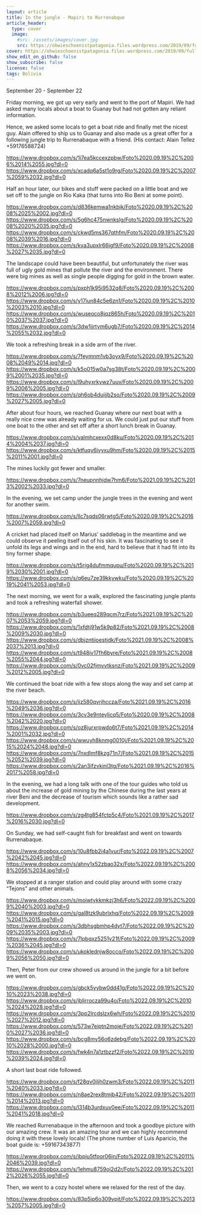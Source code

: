 ```yaml
---
layout: article
title: In the jungle - Mapiri to Rurrenabque
article_header:
  type: cover
  image:
    #src: /assets/images/cover.jpg
    src: https://ohwieschoenistpatagonia.files.wordpress.com/2019/09/fullsizerender_ezy-watermark_29-09-2019_12-35-40pm.jpg
cover: https://ohwieschoenistpatagonia.files.wordpress.com/2019/09/fullsizerender_ezy-watermark_29-09-2019_12-35-40pm.jpg
show_edit_on_github: false
show_subscribe: false
license: false
tags: Bolivia 
---
```


September 20 - September 22

Friday morning, we got up very early and went to the port of Mapiri. We had asked many locals about a boat to Guanay but had not gotten any reliant information.

<!--more-->

Hence, we asked some locals to get a boat ride and finally met the nicest guy. Alain offered to ship us to Guanay and also made us a great offer for a following jungle trip to Rurrenabaque with a friend. (His contact: Alain Tellez +59176588724)

https://www.dropbox.com/s/1i7ea5kccexzpbw/Foto%2020.09.19%2C%2006%2014%2055.jpg?dl=0
https://www.dropbox.com/s/xcadq6a5st1o9rg/Foto%2020.09.19%2C%2007%2059%2032.jpg?dl=0

Half an hour later, our bikes and stuff were packed on a little boat and we set off to the jungle on Rio Kaka (that turns into Rio Beni at some point).

https://www.dropbox.com/s/d836kemwa1nkbjk/Foto%2020.09.19%2C%2008%2025%2002.jpg?dl=0
https://www.dropbox.com/s/5g6hc475nwnkslg/Foto%2020.09.19%2C%2008%2020%2035.jpg?dl=0
https://www.dropbox.com/s/ckwd5ms367qthfm/Foto%2020.09.19%2C%2008%2039%2016.jpg?dl=0
https://www.dropbox.com/s/kva3upxlr66jgf9/Foto%2020.09.19%2C%2008%2027%2035.jpg?dl=0

The landscape could have been beautiful, but unfortunately the river was full of ugly gold mines that pollute the river and the environment. There were big mines as well as single people digging for gold in the brown water.

https://www.dropbox.com/s/pxph1k95i9532q8/Foto%2020.09.19%2C%2008%2012%2006.jpg?dl=0
https://www.dropbox.com/s/y17iun84c5e6zn1/Foto%2020.09.19%2C%2010%2003%2010.jpg?dl=0
https://www.dropbox.com/s/wuseoco8jqz865h/Foto%2020.09.19%2C%2010%2037%2037.jpg?dl=0
https://www.dropbox.com/s/3dw1jjrtym6ugb7/Foto%2020.09.19%2C%2014%2055%2032.jpg?dl=0

We took a refreshing break in a side arm of the river.

https://www.dropbox.com/s/7feymnm1vb3oyx9/Foto%2020.09.19%2C%2008%2049%2014.jpg?dl=0
https://www.dropbox.com/s/k5o015w0a7sg38t/Foto%2020.09.19%2C%2009%2001%2035.jpg?dl=0
https://www.dropbox.com/s/l9uhyxrkywz7uuv/Foto%2020.09.19%2C%2009%2006%2005.jpg?dl=0
https://www.dropbox.com/s/qh6ob4duijjb2so/Foto%2020.09.19%2C%2009%2027%2005.jpg?dl=0

After about four hours, we reached Guanay where our next boat with a really nice crew was already waiting for us. We could just put our stuff from one boat to the other and set off after a short lunch break in Guanay.

https://www.dropbox.com/s/valmhcxexx0d8ku/Foto%2020.09.19%2C%2014%2004%2037.jpg?dl=0
https://www.dropbox.com/s/ktfuqy6ivyxu9hm/Foto%2020.09.19%2C%2015%2011%2001.jpg?dl=0

The mines luckily got fewer and smaller.

https://www.dropbox.com/s/7neupnnhjdw7hm6/Foto%2021.09.19%2C%2013%2002%2033.jpg?dl=0

In the evening, we set camp under the jungle trees in the evening and went for another swim.

https://www.dropbox.com/s/llc7sqds06rwtg5/Foto%2020.09.19%2C%2016%2007%2059.jpg?dl=0

A cricket had placed itself on Marius’ saddlebag in the meantime and we could observe it peeling itself out of his skin. It was fascinating to see it unfold its legs and wings and in the end, hard to believe that it had fit into its tiny former shape.

https://www.dropbox.com/s/t5rjg4dufmmqupu/Foto%2020.09.19%2C%2019%2030%2001.jpg?dl=0
https://www.dropbox.com/s/q6eu7ze39kkywku/Foto%2020.09.19%2C%2019%2041%2053.jpg?dl=0

The next morning, we went for a walk, explored the fascinating jungle plants and took a refreshing waterfall shower.

https://www.dropbox.com/s/b3ueeq289qcm7rz/Foto%2021.09.19%2C%2007%2053%2059.jpg?dl=0
https://www.dropbox.com/s/1xfdtj91w5k9p82/Foto%2021.09.19%2C%2008%2009%2030.jpg?dl=0
https://www.dropbox.com/s/dbjzntiioestjdk/Foto%2021.09.19%2C%2008%2037%2013.jpg?dl=0
https://www.dropbox.com/s/t948iv17fh6byre/Foto%2021.09.19%2C%2008%2055%2044.jpg?dl=0
https://www.dropbox.com/s/0vc02fjmvvtksnz/Foto%2021.09.19%2C%2009%2012%2005.jpg?dl=0

We continued the boat ride with a few stops along the way and set camp at the river beach.

https://www.dropbox.com/s/ijz580qvrjhccza/Foto%2021.09.19%2C%2016%2049%2036.jpg?dl=0
https://www.dropbox.com/s/3cv3e9nteylicq5/Foto%2020.09.19%2C%2008%2042%2020.jpg?dl=0
https://www.dropbox.com/s/oz8jurxrpwdo6t7/Foto%2021.09.19%2C%2014%2001%2032.jpg?dl=0
https://www.dropbox.com/s/wwuyh8knmg0010j/Foto%2021.09.19%2C%2015%2024%2048.jpg?dl=0
https://www.dropbox.com/s/7nxdlmf8kzg71n7/Foto%2021.09.19%2C%2015%2052%2039.jpg?dl=0
https://www.dropbox.com/s/2an3ifzvkinl3tg/Foto%2021.09.19%2C%2016%2017%2058.jpg?dl=0

In the evening, we had a long talk with one of the tour guides who told us about the increase of gold mining by the Chinese during the last years at river Beni and the decrease of tourism which sounds like a rather sad development.

https://www.dropbox.com/s/zg4tg854fctp5c4/Foto%2021.09.19%2C%2017%2016%2030.jpg?dl=0

On Sunday, we had self-caught fish for breakfast and went on towards Rurrenabaque.

https://www.dropbox.com/s/10u8fbb2i4a1vur/Foto%2022.09.19%2C%2007%2042%2045.jpg?dl=0
https://www.dropbox.com/s/ahny1x52zbao32x/Foto%2022.09.19%2C%2008%2056%2034.jpg?dl=0

We stopped at a ranger station and could play around with some crazy “Tejons” and other animals.

https://www.dropbox.com/s/moiwtykkmkzj3h6/Foto%2022.09.19%2C%2009%2040%2003.jpg?dl=0
https://www.dropbox.com/s/gal8tzk9ubrlxhq/Foto%2022.09.19%2C%2009%2041%2015.jpg?dl=0
https://www.dropbox.com/s/3dbhsgbmhp4dyt7/Foto%2022.09.19%2C%2009%2035%2003.jpg?dl=0
https://www.dropbox.com/s/7lpbqxz5251v21f/Foto%2022.09.19%2C%2009%2036%2045.jpg?dl=0
https://www.dropbox.com/s/ukoklednjw8occo/Foto%2022.09.19%2C%2009%2056%2050.jpg?dl=0

Then, Peter from our crew showed us around in the jungle for a bit before we went on.

https://www.dropbox.com/s/gbck5yybw0dd41g/Foto%2022.09.19%2C%2010%2023%2038.jpg?dl=0
https://www.dropbox.com/s/jbljrrocza99u4o/Foto%2022.09.19%2C%2010%2024%2028.jpg?dl=0
https://www.dropbox.com/s/3pp2lrcdslzx6wh/Foto%2022.09.19%2C%2010%2027%2012.jpg?dl=0
https://www.dropbox.com/s/573w7eiptn2moje/Foto%2022.09.19%2C%2010%2027%2036.jpg?dl=0
https://www.dropbox.com/s/bcg8my56o6zdebg/Foto%2022.09.19%2C%2010%2028%2000.jpg?dl=0
https://www.dropbox.com/s/fwk4n7a1ztbzzf2/Foto%2022.09.19%2C%2010%2039%2024.jpg?dl=0

A short last boat ride followed.

https://www.dropbox.com/s/f28qv0jljh0zwm3/Foto%2022.09.19%2C%2011%2040%2033.jpg?dl=0
https://www.dropbox.com/s/n8ae2rex8tmjb42/Foto%2022.09.19%2C%2011%2014%2013.jpg?dl=0
https://www.dropbox.com/s/l314b3urdxuv0ee/Foto%2022.09.19%2C%2011%2041%2018.jpg?dl=0

We reached Rurrenabaque in the afternoon and took a goodbye picture with our amazing crew. It was an amazing tour and we can highly recommend doing it with these lovely locals! (The phone number of Luis Aparicio, the boat guide is: +59167343877)

https://www.dropbox.com/s/ibpju5tfpor06in/Foto%2022.09.19%2C%2011%2046%2039.jpg?dl=0
https://www.dropbox.com/s/1ehmu8759oj2d2r/Foto%2022.09.19%2C%2012%2026%2055.jpg?dl=0

Then, we went to a cozy hostel where we relaxed for the rest of the day.

https://www.dropbox.com/s/83p5jp6o309vpjt/Foto%2022.09.19%2C%2013%2057%2005.jpg?dl=0
